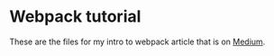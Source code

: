 # Webpack tutorial

These are the files for my intro to webpack article that is on [Medium](https://medium.com/@kimberleycook/intro-to-webpack-1d035a47028d#.djftkyjhm).
